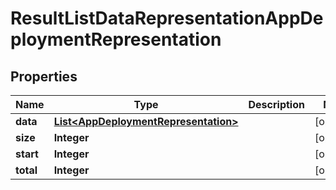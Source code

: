 
# ResultListDataRepresentationAppDeploymentRepresentation

## Properties
Name | Type | Description | Notes
------------ | ------------- | ------------- | -------------
**data** | [**List&lt;AppDeploymentRepresentation&gt;**](AppDeploymentRepresentation.md) |  |  [optional]
**size** | **Integer** |  |  [optional]
**start** | **Integer** |  |  [optional]
**total** | **Integer** |  |  [optional]



